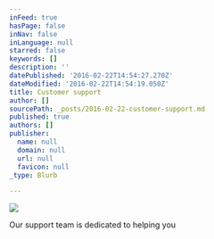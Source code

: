 ```yaml
---
inFeed: true
hasPage: false
inNav: false
inLanguage: null
starred: false
keywords: []
description: ''
datePublished: '2016-02-22T14:54:27.270Z'
dateModified: '2016-02-22T14:54:19.050Z'
title: Customer support
author: []
sourcePath: _posts/2016-02-22-customer-support.md
published: true
authors: []
publisher:
  name: null
  domain: null
  url: null
  favicon: null
_type: Blurb

---
```

![](https://the-grid-user-content.s3-us-west-2.amazonaws.com/4e8f5991-06dc-446d-b52e-11e1602f1435.png)

Our support team is dedicated to helping you